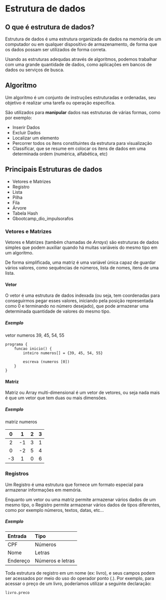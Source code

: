# Estrutura de dados

## O que é estrutura de dados?

Estrutura de dados é uma estrutura organizada de dados na memória de um computador ou em qualquer dispositivo de armazenamento, de forma que os dados possam ser utilizados de forma correta.

Usando as estruturas adequdas através de algoritmos, podemos trabalhar com uma grande quantidade de dados, como aplicações em bancos de dados ou serviços de busca.

## Algoritmo

Um algoritmo é um conjunto de instruções estruturadas e ordenadas, seu objetivo é realizar uma tarefa ou operação específica.

São utilizados para **manipular** dados nas estruturas de várias formas, como por exemplo:

* Inserir Dados
* Excluir Dados
* Localizar um elemento
* Percorrer todos os itens constituintes da estrutura para visualização
* Classificar, que se resume em colocar os itens de dados em uma determinada ordem (numérica, alfabética, etc)


## Principais Estruturas de dados

* Vetores e Matrizes
* Registro
* Lista
* Pilha
* Fila
* Árvore
* Tabela Hash
* Gbootcamp_dio_impulsorafos


### Vetores e Matrizes

Vetores e Matrizes (também chamadas de *Arrays*) são estruturas de dados simples que podem auxiliar quando há muitas variáveis do mesmo tipo em um algoritmo.

De forma simplificada, uma matriz é uma variável única capaz de guardar vários valores, como sequências de números, lista de nomes, itens de uma lista.

#### Vetor

O vetor é uma estrutura de dados indexada (ou seja, tem coordenadas para conseguirmos pegar esses valores, iniciando pela posição representada como 0 e terminando no número desejado), que pode armazenar uma determinada quantidade de valores do mesmo tipo.

##### Exemplo

vetor numeros
39, 45, 54, 55

```
programa {
	funcao inicio() {
		inteiro numeros[] = {39, 45, 54, 55}

		escreva (numeros [0])
	}
}
```

#### Matriz

Matriz ou Array multi-dimensional é um vetor de vetores, ou seja nada mais é que um vetor que tem duas ou mais dimensões.

##### Exemplo

matriz numeros

0|1|2|3
:---: | :---: | :---: | :---:
2 | -1 | 3 | 1
0 | -2 | 5 | 4
-3 | 1 | 0 | 6


### Registros

Um Registro é uma estrutura que fornece um formato especial para armazenar informações em memória.

Enquanto um vetor ou uma matriz permite armazenar vários dados de um mesmo tipo, o Registro permite armazenar vários dados de tipos diferentes, como por exemplo números, textos, datas, etc...

##### Exemplo

Entrada | Tipo
:--- | :---
CPF | Números
Nome | Letras
Endereço | Números e letras


Toda estrutura de registro em um nome (ex: livro), e seus campos podem ser acessados por meio do uso do operador ponto (.). Por exemplo, para acessar o preço de um livro, poderíamos utilizar a seguinte declaração:

```
livro.preco
```

